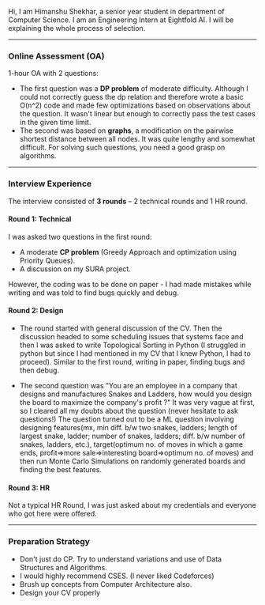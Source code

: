 Hi, I am Himanshu Shekhar, a senior year student in department of Computer Science. I am an Engineering Intern at Eightfold AI. I will be explaining the whole process of selection.

---

### Online Assessment (OA)

1-hour OA with 2 questions:
- The first question was a **DP problem** of moderate difficulty. Although I could not correctly guess the dp relation and therefore wrote a basic O(n^2) code and made few optimizations based on observations about the question. It wasn't linear but enough to correctly pass the test cases in the given time limit.
- The second was based on **graphs**, a modification on the pairwise shortest distance between all nodes. It was quite lengthy and somewhat difficult. For solving such questions, you need a good grasp on algorithms.

---

### Interview Experience

The interview consisted of **3 rounds** – 2 technical rounds and 1 HR round.

####  Round 1: Technical
I was asked two questions in the first round:
- A moderate **CP problem** (Greedy Approach and optimization using Priority Queues).
- A discussion on my SURA project.

However, the coding was to be done on paper - I had made mistakes while writing and was told to find bugs quickly and debug.

####  Round 2: Design

- The round started with general discussion of the CV. Then the discussion headed to some scheduling issues that systems face and then I was asked to write Topological Sorting in Python (I struggled in python but since I had mentioned in my CV that I knew Python, I had to proceed). Similar to the first round, writing in paper, finding bugs and then debug.

- The second question was "You are an employee in a company that designs and manufactures Snakes and Ladders, how would you design the board to maximize the company's profit ?" It was very vague at first, so I cleared all my doubts about the question (never hesitate to ask questions!) The question turned out to be a ML question involving designing features(mx, min diff. b/w two snakes, ladders; length of largest snake, ladder; number of snakes, ladders; diff. b/w number of snakes, ladders, etc.), target(optimum no. of moves in which a game ends, profit=>more sale=>interesting board=>optimum no. of moves) and then run Monte Carlo Simulations on randomly generated boards and finding the best features.

####  Round 3: HR

Not a typical HR Round, I was just asked about my credentials and everyone who got here were offered.

---

### Preparation Strategy

- Don't just do CP. Try to understand variations and use of Data Structures and Algorithms.
- I would highly recommend CSES. (I never liked Codeforces)
- Brush up concepts from Computer Architecture also.
- Design your CV properly
